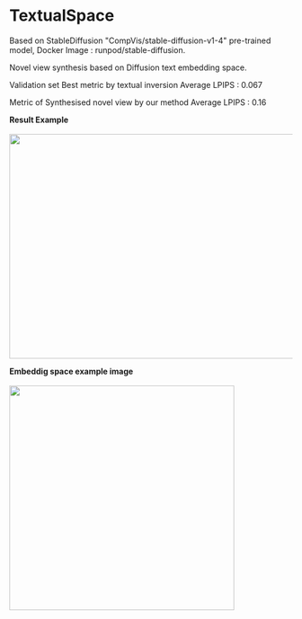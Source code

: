 # TextualSpace

Based on StableDiffusion "CompVis/stable-diffusion-v1-4" pre-trained model, Docker Image : runpod/stable-diffusion.

Novel view synthesis based on Diffusion text embedding space.

Validation set Best metric by textual inversion
Average LPIPS : 0.067

Metric of Synthesised novel view by our method
Average LPIPS : 0.16

<strong>Result Example</strong>
<br/><br/>
<img src="https://github.com/thxxx/TextualSpace/assets/27672442/8b41a73a-ff53-447b-8b69-6df8ac8433e8" width="700" height="400"/>

<strong>Embeddig space example image</strong>
<br/><br/>
<img src="https://github.com/thxxx/TextualSpace/assets/27672442/c4a2ac67-c48c-4258-9298-130266d9c4ba" width="400" height="400"/>
